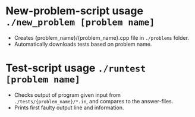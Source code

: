 
# New-problem-script usage `./new_problem [problem name]`

* Creates {problem_name}/{problem_name}.cpp file in `./problems` folder.
* Automatically downloads tests based on problem name.

# Test-script usage `./runtest [problem name]`

* Checks output of program given input from `./tests/{problem_name}/*.in`, and compares to the answer-files.
* Prints first faulty output line and information.
